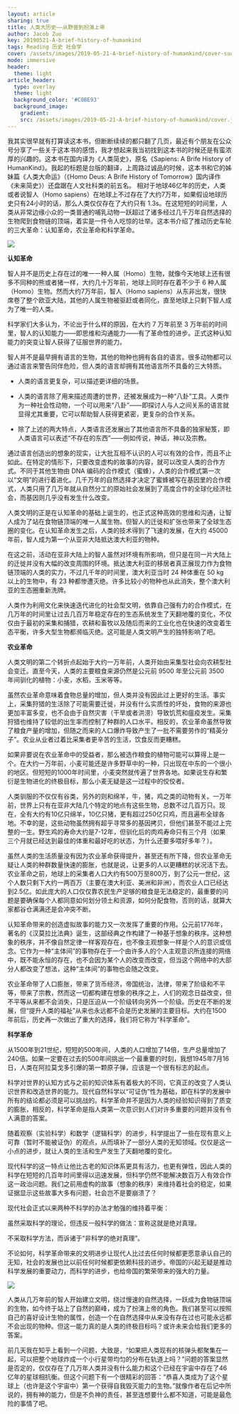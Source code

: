 ```yaml
---
layout: article
sharing: true
title: 人类大历史——从野兽到扮演上帝
author: Jacob Zuo
key: 20190521-A-brief-history-of-humankind
tags: Reading 历史 社会学
cover: /assets/images/2019-05-21-A-brief-history-of-humankind/cover-suqare.jpg
mode: immersive
header:
  theme: light
article_header:
  type: overlay
  theme: light
  background_color: '#C0BE93'
  background_image: 
    gradient: 
    src: /assets/images/2019-05-21-A-brief-history-of-humankind/cover.jpg
---
```


我其实很早就有打算读这本书，但断断续续的都只翻了几页，最近有个朋友在公众号分享了一些关于这本书的感悟，我才想起来我当初找到这本书的时候还是有蛮浓厚的兴趣的。这本书在国内译为《人类简史》，原名《Sapiens: A Brife History of HumanKind》。我起的标题是台版的翻译，上周路过诚品的时候，这本书和它的姊妹篇《人类大命运》（《Homo Deus: A Brife History of Tomorrow》国内译作《未来简史》）还盘踞在人文社科类的前五名。
相对于地球46亿年的历史，人类或者说智人（Homo sapiens）在地球上不过存在了大约7万年，如果假设地球历史只有24小时的话，那么人类仅仅存在了大约只有 1.3s。在这短短的时间里，人类从非常边缘小众的一类普通的哺乳动物一跃超过了诸多经过几千万年自然选择的生物爬到食物链的顶端，着实是一件令人吃惊的壮举。这本书介绍了推动历史车轮的三大革命：认知革命，农业革命和科学革命。

![]({{site.url}}/assets/images/2019-05-21-A-brief-history-of-humankind/cover-clear.jpg)

<!--more-->

**认知革命**

智人并不是历史上存在过的唯一一种人属（Homo）生物，就像今天地球上还有很多不同种的熊或者猪一样，大约几十万年前，地球上同时存在着不少于 6 种人属（Homo）生物。然而大约7万年前，智人（Homo sapiens）从东非出发，很快席卷了整个欧亚大陆，其他的人属生物被驱赶或者同化，直至地球上只剩下智人成为了唯一的人类。

科学家们大多认为，不论出于什么样的原因，在大约 7 万年前至 3 万年前的时间里，智人的认知能力——即思维和沟通能力——有了革命性的进步。正式这种认知能力的突变让智人获得了征服世界的能力。

智人并不是最早拥有语言的生物，其他的物种也拥有各自的语言。很多动物都可以通过语言来警告同伴危险，但人类的语言却拥有其他语言所不具备的三大特质。

+ 人类的语言更复杂，可以描述更详细的场景。

+ 人类的语言除了用来描述周遭的世界，还被发展成为一种“八卦”工具。人类作为一种社会性动物，一个可以用来“八卦”——即探讨人与人之间关系的语言就显得尤其重要，它可以帮助智人获得更紧密，更复杂的合作关系。

+ 除了上述的两大特点，人类语言还发展出了其他语言所不具备的独家秘笈，即人类语言可以表述“不存在的东西”——例如传说，神话，神以及宗教。

通过语言创造出的想象的现实，让大批互相不认识的人可以有效的合作，而且不止如此。在特定的情形下，只要改变虚构的故事的内容，就可以改变人类的合作方式。不同于其他生物由 DNA 编码的合作模式（蜜蜂），人类的合作模式第一次以“文明”的进行着进化。几千万年的自然选择才决定了蜜蜂被写在基因里的合作模式，人类只用了几万年就从自然分工的原始社会发展到了高度合作的全球化经济社会，而基因则几乎没有发生什么改变。

人类文明的正是在认知革命的基础上诞生的，也正式这种高效的思维和沟通，让智人成为了站在食物链顶端的唯一人属生物。但智人的迁徙和扩张也带来了全球生态圈的变化。在认知革命发生之后，人类的技术得到了飞速的发展，在大约 45000 年前，智人成为第一个从亚非大陆抵达澳大利亚的物种。

在这之前，活动在亚非大陆上的智人虽然对环境有所影响，但只是在同一片大陆上的迁徙并没有大幅的改变周围的环境。抵达澳大利亚的移居者真正展现力作为食物链顶端的人类的实力，不过几千年的时间里，澳大利亚当时 24 种体重在 50 kg 以上的生物中，有 23 种都惨遭灭绝。许多比较小的物种也从此消失，整个澳大利亚的生态圈重新洗牌。

人类作为利用文化来快速迭代进化的社会型文明，依靠自己强有力的合作模式，在几万年的时间里让过去几百万年稳定存在的生态系统发生了天翻地覆的变化，不仅仅由于最初的采集和捕猎，农耕和畜牧以及随后而来的工业化也在快速的改变着生态平衡，许多大型生物都濒临灭绝。这可能是人类文明产生的独特影响了吧。

**农业革命**

人类文明的第二个转折点起始于大约一万年前，人类开始由采集型社会向农耕型社会变迁。直至今天，人类的主要粮食来源仍然是公元前 9500 年至公元前 3500 年间驯化的植物：小麦，水稻，玉米等等。

虽然农业革命意味着食物总量的增加，但人类并没有因此过上更好的生活。事实上，采集狩猎的生活除了可能需要迁徙，并没有什么实质性的坏处，食物的来源也更加丰富多变，也不会由于自然灾害（干旱或者洪涝）导致饥荒和瘟疫发生。采集狩猎也维持了较低的出生率而控制了种群的人口水平。相反的，农业革命虽然导致了粮食产量的增加，但随之而来的人口爆炸导致产生了一批不需要劳作的“精英分子”。农业从业者过着比采集者更辛苦的生活，饮食反而更糟糕。

如果非要说在农业革命中的受益者，那么被选作粮食的植物可能可以算得上是一个。在大约一万年前，小麦可能还是许多野草中的一种，只出现在中东的一个很小的地区。但短短的1000年时间里，小麦突然就传遍了世界各地。如果说生存和繁衍是生物进化的终极目标，那么小麦无疑是这一过程中的佼佼者。

人类驯服的不仅仅有谷类，另外的则和绵羊，牛，猪，鸡之类的动物有关。一万年前，世界上只有在亚非大陆几个特定的地点有这些生物，总数不过几百万只。现在，全有大约有10亿只绵羊，10亿只猪，更有超过250亿只鸡，而且遍布全球各地。不幸的是，这些动物虽然拥有超乎寻常多的基因拷贝，但他们甚至不能过上完整的一生。野生鸡的寿命大约是7-12年，但驯化后的肉鸡寿命只有三个月（如果三个月就已经达到最佳的体重和最好吃的状态，为什么还要多喂好多年？）。

虽然人类的生活质量没有因为农业革命获得提升，甚至还有所下降，但农业革命无疑让人类的种群数量快速的膨胀，也就是说，让更多的人以更糟糕的状况活下去。农业革命之前，地球上的采集者人口大约有500万至800万，到了公元一世纪，这个人数只剩下大约一两百万（主要在澳大利亚、美洲和非洲），而农业人口已经达到2.5亿。如此庞大的人口仅仅靠农民生产足够的粮食是无法稳定的，最重要的问题是要确保每个人都同意如何划分领土和资源，如何分配食物，否则的话，就算大家都谷仓满满还是会冲突不断。

认知革命带来的创造虚拟故事的能力又一次发挥了重要的作用。公元前1776年，著名的《汉莫拉比法典》诞生，这部经典之作构建了一种基于想象的秩序。这种想象的秩序，并不像自然定律一样客观存在，也不像主观想象一样是个人的意识或信念。它作为一种“主体间”的事物存在于一个由许多人的个人主观意识所连接的网络中，既不能永恒的存在，也不会因为某个人的改变而改变，但当这个网络中的大部分人都改变了想法，这种“主体间”的事物也会随之改变。

农业革命带了人口膨胀，带来了货币经济，帝国统治，法律，带来了阶级和不平等，带来了宗教，然而这一切都构建在想象的秩序之上，人们的观念日益改变，但不平等从来都不会消失，只是压迫从一个阶级转向另外一个阶级。历史在不断的发展，但“提升人类的福祉”从来也永远都不会是历史发展的主要目标。大约在1500年前后，历史再一次做出了重大的选择，我们将它称为“科学革命”。

**科学革命**

从1500年到21世纪，短短的500年间，人类的人口增加了14倍，生产总量增加了240倍。如果一定要在过去的500年间挑出一个最重要的时刻，我想1945年7月16日，人类在阿拉莫戈多引爆的第一颗原子弹，应该是一个很有标志的起点。

科学对世界的认知方式与之前的知识体系有着极大的不同，它真正的改变了人类认识世界和改造世界的能力。现代自然科学以“可证伪”性为基础，即在科学的发展中所有的结论都必须是可以挑战的。科学革命并不是因为人类的经验知识得到了质变的膨胀，相反的，科学革命是指人类第一次意识到人们对许多重要的问题并没有令人满意的答案。

随着观察（实验科学）和数学（逻辑科学）的进步，科学提出了一些在现有意义上可靠（暂时不能被证伪）的观点，从而填补了一部分人类的无知领域。仅仅是这一小点的进步，就让人类的生活和生产发生了天翻地覆的变化。

现代科学的这一特点让他比古老的知识体系更具有活力，也更有弹性，因此人类的科学在短短的几百年时间里得以迅速发展，但科学仍然不能解决数百万人有效合作这一政治问题。我们之前用虚构的故事（想象的秩序）来维持着社会的稳定，如果证据显示这些故事大多有问题，社会岂不是要崩溃了？

现代社会正式以来两种不科学的办法才勉强的维持着平衡：

虽然采取科学的理论，但违反一般科学的做法：宣称这就是绝对真理。

不采取科学方法，而诉诸于“非科学的绝对真理”。

不论如何，科学革命带来的文明进步让现代人比过去任何时候都更愿意承认自己的无知，社会的发展也比以前任何时候都更依赖科技的进步。帝国的兴起无疑是推动科学发展的重要动力，而科学的进步，也给帝国的繁荣带来的强大的力量。

![]({{site.url}}/assets/images/2019-05-21-A-brief-history-of-humankind/book-cover.jpg)

人类从几万年前的智人开始建立文明，绕过慢速的自然选择，一跃成为食物链顶端的生物，如今终于站上了自然的巅峰，成为了扮演上帝的角色。我们甚至可以按照自己的喜好设计生物的属性，创造一个在自然选择中从来没有存在过也可能永远都不会出现的物种。但这一能力真的是人类的终极目标吗？或许未来会给我们更多的答案。

前几天我在知乎上看到一个问题，大致是，“如果把人类现有的核弹头都聚集在一起，可以把整个地球炸成一个小行星带均匀的分布在轨道上吗？”问题的答案显然是否定的，仅仅存在了几万年人类并没有什么能力和这个已经在宇宙中存在了46亿年的星球相抗衡。但这个问题下有一个很精彩的回答：“恭喜人类成为了这个星球上（也许是这个宇宙中）第一个获得自我毁灭能力的生物。”就像作者在后记中所说的，拥有神的能力，但是不负神的责任，甚至连想要什么都不知道，可能是最危险的事情了吧。

